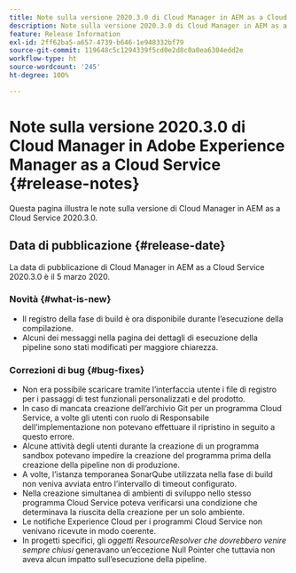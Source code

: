 ```yaml
---
title: Note sulla versione 2020.3.0 di Cloud Manager in AEM as a Cloud Service
description: Note sulla versione 2020.3.0 di Cloud Manager in AEM as a Cloud Service
feature: Release Information
exl-id: 2ff62ba5-a657-4739-b646-1e948332bf79
source-git-commit: 119648c5c1294339f5cd0e2d8c0a0ea6304edd2e
workflow-type: ht
source-wordcount: '245'
ht-degree: 100%

---
```


# Note sulla versione 2020.3.0 di Cloud Manager in Adobe Experience Manager as a Cloud Service {#release-notes}

Questa pagina illustra le note sulla versione di Cloud Manager in AEM as a Cloud Service 2020.3.0.

## Data di pubblicazione {#release-date}

La data di pubblicazione di Cloud Manager in AEM as a Cloud Service 2020.3.0 è il 5 marzo 2020.

### Novità {#what-is-new}

* Il registro della fase di build è ora disponibile durante l’esecuzione della compilazione.
* Alcuni dei messaggi nella pagina dei dettagli di esecuzione della pipeline sono stati modificati per maggiore chiarezza.

### Correzioni di bug  {#bug-fixes}

* Non era possibile scaricare tramite l’interfaccia utente i file di registro per i passaggi di test funzionali personalizzati e del prodotto.
* In caso di mancata creazione dell’archivio Git per un programma Cloud Service, a volte gli utenti con ruolo di Responsabile dell’implementazione non potevano effettuare il ripristino in seguito a questo errore.
* Alcune attività degli utenti durante la creazione di un programma sandbox potevano impedire la creazione del programma prima della creazione della pipeline non di produzione.
* A volte, l’istanza temporanea SonarQube utilizzata nella fase di build non veniva avviata entro l’intervallo di timeout configurato.
* Nella creazione simultanea di ambienti di sviluppo nello stesso programma Cloud Service poteva verificarsi una condizione che determinava la riuscita della creazione per un solo ambiente.
* Le notifiche Experience Cloud per i programmi Cloud Service non venivano ricevute in modo coerente.
* In progetti specifici, gli *oggetti ResourceResolver che dovrebbero venire sempre chiusi* generavano un’eccezione Null Pointer che tuttavia non aveva alcun impatto sull’esecuzione della pipeline.
